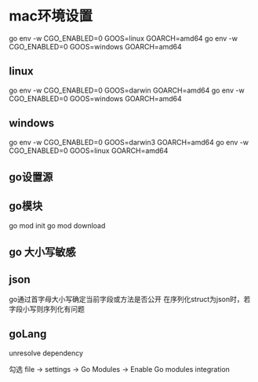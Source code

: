 
# mac环境设置
go env -w CGO_ENABLED=0 GOOS=linux   GOARCH=amd64
go env -w CGO_ENABLED=0 GOOS=windows GOARCH=amd64

## linux
go env -w CGO_ENABLED=0 GOOS=darwin   GOARCH=amd64
go env -w CGO_ENABLED=0 GOOS=windows GOARCH=amd64

## windows
go env -w CGO_ENABLED=0 GOOS=darwin3   GOARCH=amd64
go env -w CGO_ENABLED=0 GOOS=linux GOARCH=amd64


## go设置源

## go模块
go mod init
go mod download

## go 大小写敏感

## json
go通过首字母大小写确定当前字段或方法是否公开
在序列化struct为json时，若字段小写则序列化有问题


## goLang
unresolve dependency

勾选
file -> settings -> Go Modules -> Enable Go modules integration






